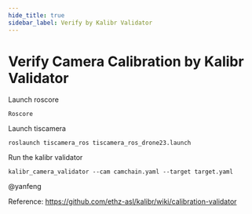 ```yaml
---
hide_title: true
sidebar_label: Verify by Kalibr Validator
---
```


# Verify Camera Calibration by Kalibr Validator

Launch roscore

    Roscore
Launch tiscamera

    roslaunch tiscamera_ros tiscamera_ros_drone23.launch

Run the kalibr validator 

    kalibr_camera_validator --cam camchain.yaml --target target.yaml

@yanfeng


Reference:
https://github.com/ethz-asl/kalibr/wiki/calibration-validator

